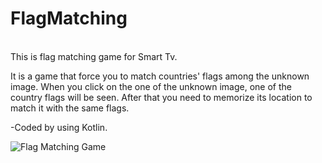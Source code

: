 # FlagMatching
<br/>
This is flag matching game for Smart Tv.  

 It is a game that force you to match countries' flags among the unknown image. 
 When you click on the one of the unknown image, one of the country flags will be seen. 
 After that you need to memorize its location to match it with the same flags.
 
 
-Coded by using Kotlin.


![Flag Matching Game](https://user-images.githubusercontent.com/50423388/106335107-3431d280-629d-11eb-80a2-2e3d6a446999.png)
